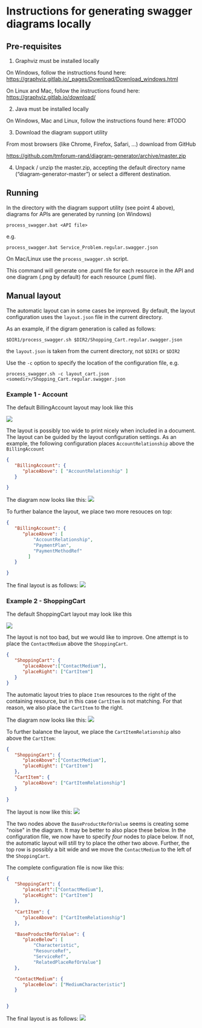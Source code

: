 # Instructions for generating swagger diagrams locally

## Pre-requisites

1.	Graphviz must be installed locally

On Windows, follow the instructions found here: https://graphviz.gitlab.io/_pages/Download/Download_windows.html 

On Linux and Mac, follow the instructions found here: https://graphviz.gitlab.io/download/ 


2.	Java must be installed locally

On Windows, Mac and Linux, follow the instructions found here: #TODO


3.	Download the diagram support utility

From most browsers (like Chrome, Firefox, Safari, …)  download from GitHub 

https://github.com/tmforum-rand/diagram-generator/archive/master.zip 

4.	Unpack / unzip the master.zip, accepting the default directory name (“diagram-generator-master”) or select a different destination.

## Running

In the directory with the diagram support utility (see point 4 above), diagrams for APIs are generated by running (on Windows)
```
process_swagger.bat <API file>
```
e.g.
```
process_swagger.bat Service_Problem.regular.swagger.json
```
On Mac/Linux use the `process_swagger.sh` script.

This command will generate one .puml file for each resource in the API and one diagram (.png by default) for each resource (.puml file).

## Manual layout

The automatic layout can in some cases be improved. By default, the layout configuration uses the `layout.json` file in the current directory. 

As an example, if the digram generation is called as follows:
````
$DIR1/process_swagger.sh $DIR2/Shopping_Cart.regular.swagger.json
`````
the `layout.json` is taken from the current directory, not `$DIR1` or `$DIR2`

Use the `-c` option to specify the location of the configuration file, e.g.
```
process_swagger.sh -c layout_cart.json <somedir>/Shopping_Cart.regular.swagger.json
```
### Example 1 - Account
The default BillingAccount layout may look like this

![](./images/Account/Resource_BillingAccount_v0.png)

The layout is possibly too wide to print nicely when included in a document. The layout can be guided by the layout configuration settings.
As an example, the following configuration places `AccountRelationship` above the `BillingAccount`

```json
{
   "BillingAccount": {
      "placeAbove": [ "AccountRelationship" ] 
   }

}
```
The diagram now looks like this:
![](./images/Account/Resource_BillingAccount_v1.png)

To further balance the layout, we place two more resouces on top:
```json
{
   "BillingAccount": {
	  "placeAbove": [ 
		  "AccountRelationship", 
		  "PaymentPlan", 
		  "PaymentMethodRef" 
		] 
   }

}
```
The final layout is as follows:
![](./images/Account/Resource_BillingAccount_v2.png)

### Example 2 - ShoppingCart

The default ShoppingCart layout may look like this

![](./images/Shopping_Cart/Resource_ShoppingCart_v0.png)

The layout is not too bad, but we would like to improve. One attempt is to place the `ContactMedium` above the `ShoppingCart`. 
```json
{
   "ShoppingCart": {
      "placeAbove":["ContactMedium"],
      "placeRight": ["CartItem"] 
   }
}
```
The automatic layout tries to place `Item` resources to the right of the containing resource, but in this case `CartItem` is not matching. For that reason, we also place the `CartItem` to the right. 

The diagram now looks like this:
![](./images/Shopping_Cart/Resource_ShoppingCart_v1.png)

To further balance the layout, we place the `CartItemRelationship` also above the `CartItem`:
```json
{
   "ShoppingCart": {
      "placeAbove":["ContactMedium"],
      "placeRight": ["CartItem"] 
   },
   "CartItem": {
      "placeAbove": ["CartItemRelationship"]
   }

}
```
The layout is now like this:
![](./images/Shopping_Cart/Resource_ShoppingCart_v2.png)

The two nodes above the `BaseProductRefOrValue` seems is creating some "noise" in the diagram. It may be better to also place these below. 
In the configuration file, we now have to specify *four* nodes to place below. If not, the automatic layout will still try to place the other two above. Further, the top row is possibly a bit wide and we move the `ContactMedium` to the left of the `ShoppingCart`. 

The complete configuration file is now like this: 
```json
{
   "ShoppingCart": {
      "placeLeft":["ContactMedium"],
      "placeRight": ["CartItem"] 
   },

   "CartItem": {
      "placeAbove": ["CartItemRelationship"]
   },

   "BaseProductRefOrValue": {
	  "placeBelow": [
		  "Characteristic", 
		  "ResourceRef", 
		  "ServiceRef", 
		  "RelatedPlaceRefOrValue"]
   },

   "ContactMedium": {
      "placeBelow": ["MediumCharacteristic"]
   } 


}
```
The final layout is as follows:
![](./images/Shopping_Cart/Resource_ShoppingCart_v4.png)
